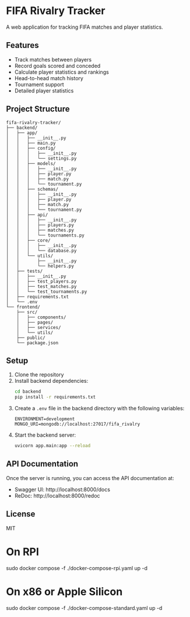 # FIFA Rivalry Tracker

A web application for tracking FIFA matches and player statistics.

## Features

- Track matches between players
- Record goals scored and conceded
- Calculate player statistics and rankings
- Head-to-head match history
- Tournament support
- Detailed player statistics

## Project Structure

```
fifa-rivalry-tracker/
├── backend/
│   ├── app/
│   │   ├── __init__.py
│   │   ├── main.py
│   │   ├── config/
│   │   │   ├── __init__.py
│   │   │   └── settings.py
│   │   ├── models/
│   │   │   ├── __init__.py
│   │   │   ├── player.py
│   │   │   ├── match.py
│   │   │   └── tournament.py
│   │   ├── schemas/
│   │   │   ├── __init__.py
│   │   │   ├── player.py
│   │   │   ├── match.py
│   │   │   └── tournament.py
│   │   ├── api/
│   │   │   ├── __init__.py
│   │   │   ├── players.py
│   │   │   ├── matches.py
│   │   │   └── tournaments.py
│   │   ├── core/
│   │   │   ├── __init__.py
│   │   │   └── database.py
│   │   └── utils/
│   │       ├── __init__.py
│   │       └── helpers.py
│   ├── tests/
│   │   ├── __init__.py
│   │   ├── test_players.py
│   │   ├── test_matches.py
│   │   └── test_tournaments.py
│   ├── requirements.txt
│   └── .env
└── frontend/
    ├── src/
    │   ├── components/
    │   ├── pages/
    │   ├── services/
    │   └── utils/
    ├── public/
    └── package.json
```

## Setup

1. Clone the repository
2. Install backend dependencies:
   ```bash
   cd backend
   pip install -r requirements.txt
   ```
3. Create a `.env` file in the backend directory with the following variables:
   ```
   ENVIRONMENT=development
   MONGO_URI=mongodb://localhost:27017/fifa_rivalry
   ```
4. Start the backend server:
   ```bash
   uvicorn app.main:app --reload
   ```

## API Documentation

Once the server is running, you can access the API documentation at:
- Swagger UI: http://localhost:8000/docs
- ReDoc: http://localhost:8000/redoc

## License

MIT

# On RPI
sudo docker compose -f ./docker-compose-rpi.yaml up -d

# On x86 or Apple Silicon
sudo docker compose -f ./docker-compose-standard.yaml up -d